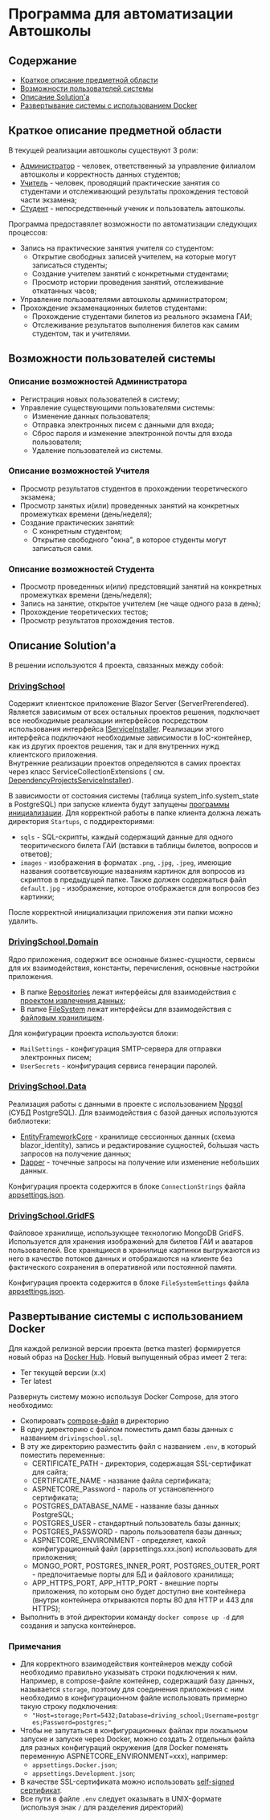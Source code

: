 ﻿# Программа для автоматизации Автошколы

## Содержание

* [Краткое описание предметной области](#краткое-описание-предметной-области)
* [Возможности пользователей системы](#возможности-пользователей-системы)
* [Описание Solution'а](#описание-solutionа)
* [Развертывание системы с использованием Docker](#развертывание-системы-с-использованием-docker)

## Краткое описание предметной области

В текущей реализации автошколы существуют 3 роли:

* [Администратор](#описание-возможностей-администратора) - человек, ответственный за управление
  филиалом автошколы и корректность данных студентов;
* [Учитель](#описание-возможностей-учителя) - человек, проводящий практические занятия со студентами и отслеживающий
  результаты прохождения тестовой части экзамена;
* [Студент](#описание-возможностей-студента) - непосредственный ученик и пользователь автошколы.

Программа предоставялет возможности по автоматизации следующих процессов:

* Запись на практические занятия учителя со студентом:
    * Открытие свободных записей учителем, на которые могут записаться студенты;
    * Создание учителем занятий с конкретными студентами;
    * Просмотр истории проведения занятий, отслеживание откатанных часов;
* Управление пользователями автошколы администратором;
* Прохождение экзаменационных билетов студентами:
    * Прохождение студентами билетов из реального экзамена ГАИ;
    * Отслеживание результатов выполнения билетов как самим студентом, так и учителями.

## Возможности пользователей системы

### Описание возможностей Администратора

* Регистрация новых пользователей в систему;
* Управление существующими пользователями системы:
    * Изменение данных пользователя;
    * Отправка электронных писем с данными для входа;
    * Сброс пароля и изменение электронной почты для входа пользователя;
    * Удаление пользователей из системы.

### Описание возможностей Учителя

* Просмотр результатов студентов в прохождении теоретического экзамена;
* Просмотр занятых и(или) проведенных занятий на конкретных промежутках времени (день/неделя);
* Создание практических занятий:
    * С конкретным студентом;
    * Открытие свободного "окна", в которое студенты могут записаться сами.

### Описание возможностей Студента

* Просмотр проведенных и(или) предстовящий занятий на конкретных промежутках времени (день/неделя);
* Запись на занятие, открытое учителем (не чаще одного раза в день);
* Прохождение теоретических тестов;
* Просмотр результатов прохождения тестов.

## Описание Solution'а

В решении используются 4 проекта, связанных между собой:

### [DrivingSchool](DrivingSchool)

Содержит клиентское приложение Blazor Server (ServerPrerendered). Является зависимым от всех остальных проектов решения,
подключает все необходимые реализации интерфейсов посредством использования
интерфейса [IServiceInstaller](DrivingSchool/ServiceInstallation/IServiceInstaller.cs). Реализации этого интерфейса
подключают необходимые зависимости в IoC-контейнер, как из других проектов решения, так и для внутренних нужд
клиентского приложения. <br/>
Внутренние реализации проектов определяются в самих проектах через класс
ServiceCollectionExtensions
(
см. [DependencyProjectsServiceInstaller](DrivingSchool/ServiceInstallation/ServiceInstallers/DependencyProjectsServiceInstaller.cs)).

В зависимости от состояния системы (таблица system_info.system_state в PostgreSQL) при запуске клиента будут
запущены [программы инициализации](DrivingSchool/HostedServices).
Для корректной работы в папке клиента должна лежать директория `Startups`, с поддиректориями:

* `sqls` - SQL-скрипты, каждый содержащий данные для одного теоритического билета ГАИ (вставки в таблицы билетов,
  вопросов и ответов);
* `images` - изображения в форматах `.png`, `.jpg`, `.jpeg`, имеющие названия соответсвующие названиям картинок для
  вопросов из скриптов в предыдущей папке. Также должен содержаться файл `default.jpg` - изображение, которое
  отображается для вопросов без картинки;

 После корректной инициализации приложения эти папки можно удалить.

### [DrivingSchool.Domain](DrivingSchool.Domain)

Ядро приложения, содержит все основные бизнес-сущности, сервисы для их
взаимодействия, константы, перечисления, основные настройки приложения.

* В папке [Repositories](DrivingSchool.Domain/Repositories) лежат интерфейсы для взаимодействия
  с [проектом извлечения данных](#drivingschooldata);
* В папке [FileSystem](DrivingSchool.Domain/FileSystem) лежат интерфейсы для взаимодействия
  с [файловым хранилищем](#drivingschoolgridfs).

Для конфигурации проекта используются блоки:

* `MailSettings` - конфигурация SMTP-сервера для отправки электронных писем;
* `UserSecrets` - конфигурация сервиса генерации паролей.

### [DrivingSchool.Data](DrivingSchool.Data)

Реализация работы с данными в проекте с использованием [Npgsql](https://www.npgsql.org/) (СУБД PostgreSQL). Для
взаимодействия с базой данных используются библиотеки:

* [EntityFrameworkCore](https://github.com/dotnet/efcore) - хранилище сессионных данных (схема blazor_identity), запись
  и редактирование сущностей, бо́льшая часть запросов на получение данных;
* [Dapper](https://github.com/DapperLib/Dapper) - точечные запросы на получение или изменение небольших данных.

Конфигурация проекта содержится в блоке `ConnectionStrings` файла [appsettings.json](DrivingSchool/appsettings.json).

### [DrivingSchool.GridFS](DrivingSchool.GridFS)

Файловое хранилище, использующее технологию MongoDB GridFS. Используется для хранения изображений для билетов ГАИ и
аватаров пользователей. Все хранящиеся в хранилище картинки выгружаются из него в качестве потоков данных и отображаются
на клиенте без фактического сохранения в оперативной или постоянной памяти.

Конфигурация проекта содержится в блоке `FileSystemSettings` файла [appsettings.json](DrivingSchool/appsettings.json).

## Развертывание системы с использованием Docker

Для каждой релизной версии проекта (ветка master) формируется новый образ
на [Docker Hub](https://hub.docker.com/repository/docker/wingim/driving_school/general). Новый выпущенный образ имеет 2
тега:

* Тег текущей версии (x.x)
* Тег latest

Развернуть систему можно используя Docker Compose, для этого необходимо:

* Скопировать [compose-файл](docker-compose.yml) в директорию
* В одну директорию с файлом поместить дамп базы данных с названием `drivingschool.sql`.
* В эту же директорию разместить файл с названием `.env`, в который поместить переменные:
    * CERTIFICATE_PATH - директория, содержащая SSL-сертификат для сайта;
    * CERTIFICATE_NAME - название файла сертификата;
    * ASPNETCORE_Password - пароль от установленного сертификата;
    * POSTGRES_DATABASE_NAME - название базы данных PostgreSQL;
    * POSTGRES_USER - стандартный пользователь базы данных;
    * POSTGRES_PASSWORD - пароль пользователя базы данных;
    * ASPNETCORE_ENVIRONMENT - определяет, какой конфигурационный файл (appsettings.xxx.json) использовать для
      приложения;
    * MONGO_PORT, POSTGRES_INNER_PORT, POSTGRES_OUTER_PORT - предпочитаемые порты для БД и файлового хранилища;
    * APP_HTTPS_PORT, APP_HTTP_PORT - внешние порты приложения, по которым оно будет доступно вне контейнера (внутри
      контейнера открываются порты 80 для HTTP и 443 для HTTPS);
* Выполнить в этой директории команду `docker compose up -d` для создания и запуска контейнеров.

### Примечания

* Для корректного взаимодействия контейнеров между собой необходимо правильно указывать строки подключения к ним.
  Например, в compose-файле контейнер, содержащий базу данных, называется `storage`, поэтому для соединения приложения с
  ним необходимо в конфигурационном файле использовать примерно такую строку подключения:
    * `"Host=storage;Port=5432;Database=driving_school;Username=postgres;Password=postgres;"`
* Чтобы не запутаться в конфигурационных файлах при локальном запуске и запуске через Docker, можно создать 2 отдельных
  файла для разных конфигураций окружения (для Docker поменять переменную ASPNETCORE_ENVIRONMENT=xxx), например:
    * `appsettings.Docker.json`;
    * `appsettings.Development.json`;
* В качестве SSL-сертификата можно
  использовать [self-signed сертификат](https://learn.microsoft.com/en-us/aspnet/core/security/docker-https#windows-using-linux-containers).
* Все пути в файле `.env` следует оказывать в UNIX-формате (используя знак `/` для разделения директорий) 
